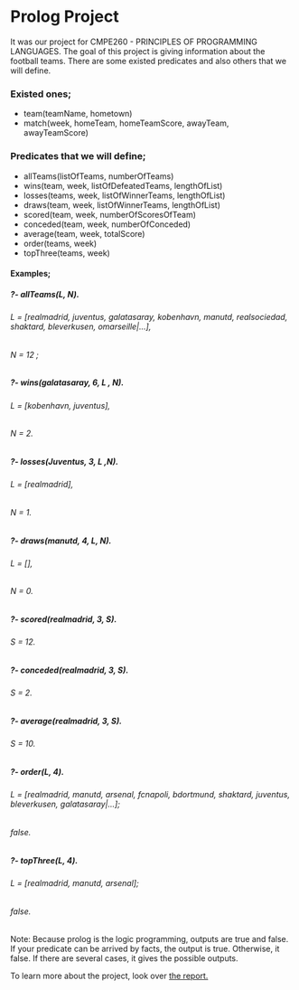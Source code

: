 # Prolog Project

It was our project for CMPE260 - PRINCIPLES OF PROGRAMMING LANGUAGES. The goal of this project is giving information about the football teams. There are some existed predicates and also others that we will define.

### Existed ones;
  * team(teamName, hometown)
  * match(week, homeTeam, homeTeamScore, awayTeam, awayTeamScore)
  
### Predicates that we will define;
  * allTeams(listOfTeams, numberOfTeams)
  * wins(team, week, listOfDefeatedTeams, lengthOfList)
  * losses(teams, week, listOfWinnerTeams, lengthOfList)
  * draws(team, week, listOfWinnerTeams, lengthOfList)
  * scored(team, week, numberOfScoresOfTeam)
  * conceded(team, week, numberOfConceded)
  * average(team, week, totalScore)
  * order(teams, week)
  * topThree(teams, week)

#### Examples;
##### ?- allTeams(L, N).
###### L = [realmadrid, juventus, galatasaray, kobenhavn, manutd, realsociedad, shaktard, bleverkusen, omarseille|...],
###### N = 12 ;

##### ?- wins(galatasaray, 6, L , N).
###### L = [kobenhavn, juventus],
###### N = 2.

##### ?- losses(Juventus, 3, L ,N).
###### L = [realmadrid],
###### N = 1.

##### ?- draws(manutd, 4, L, N).
###### L = [],
###### N = 0.

##### ?- scored(realmadrid, 3, S).
###### S = 12.
##### ?- conceded(realmadrid, 3, S).
###### S = 2.
##### ?- average(realmadrid, 3, S).
###### S = 10.

##### ?- order(L, 4).
###### L = [realmadrid, manutd, arsenal, fcnapoli, bdortmund, shaktard, juventus, bleverkusen, galatasaray|...];
###### false.
##### ?- topThree(L, 4).
###### L = [realmadrid, manutd, arsenal];
###### false.


Note: Because prolog is the logic programming, outputs are true and false. If your predicate can be arrived by facts, the output is true. Otherwise, it false. If there are several cases, it gives the possible outputs.

To learn more about the project, look over [the report.](https://github.com/afra-akbas/prolog-project/blob/master/report%20file.docx)
